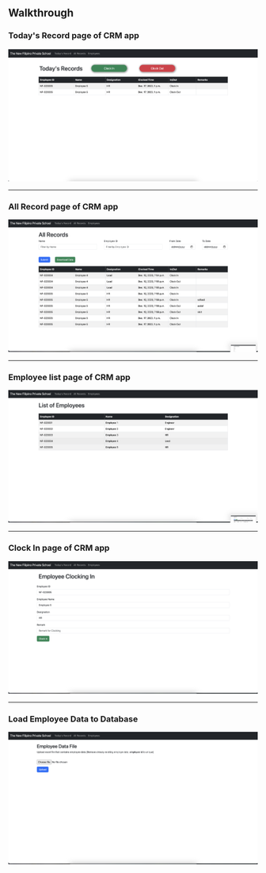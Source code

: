 ## Walkthrough

### Today's Record page of CRM app
![Ladning page of CRM app](./images/landing.png)

<hr>

### All Record page of CRM app
![All Record page of CRM app](./images/allrecord.png)

<hr>

### Employee list page of CRM app
![screenshot](./images/employeelist.png)

<hr>

### Clock In page of CRM app
![screenshot](./images/clockin.png)

<hr>

### Load Employee Data to Database
![screenshot](./images/loadfile.png)
